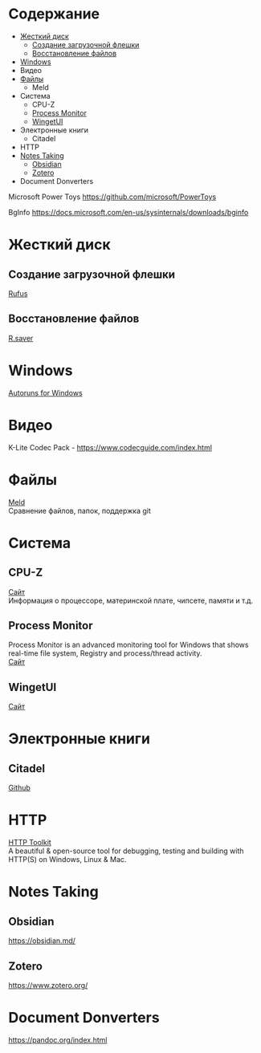 # Содержание
* [Жесткий диск](#жесткий-диск)
  * [Создание загрузочной флешки](#создание-загрузочной-флешки)
  * [Восстановление файлов](#восстановление-файлов)
* [Windows](#windows)
* Видео
* [Файлы](#файлы)
  * Meld
* Система
  * CPU-Z
  * [Process Monitor](#process-monitor)
  * [WingetUI](#wingetui)
* Электронные книги
  * Citadel
* HTTP
* [Notes Taking](#notes-taking)
  * [Obsidian](#obsidian)
  * [Zotero](#zotero)
* Document Donverters

Microsoft Power Toys
https://github.com/microsoft/PowerToys

BgInfo
https://docs.microsoft.com/en-us/sysinternals/downloads/bginfo

# Жесткий диск
## Создание загрузочной флешки
[Rufus](https://rufus.ie/)
## Восстановление файлов
[R.saver](https://rlab.ru/tools/rsaver.html)

# Windows
[Autoruns for Windows](https://learn.microsoft.com/en-us/sysinternals/downloads/autoruns)

# Видео
K-Lite Codec Pack - https://www.codecguide.com/index.html

# Файлы
[Meld](http://meldmerge.org/)  
Сравнение файлов, папок, поддержка git

# Система
## CPU-Z
[Сайт](https://www.cpuid.com/softwares/cpu-z.html)  
Информация о процессоре, материнской плате, чипсете, памяти и т.д.
## Process Monitor
Process Monitor is an advanced monitoring tool for Windows that shows real-time file system, Registry and process/thread activity.  
[Сайт](https://learn.microsoft.com/en-us/sysinternals/downloads/procmon)
## WingetUI
[Сайт](https://www.marticliment.com/wingetui)

# Электронные книги
## Citadel
[Github](https://github.com/every-day-things/citadel)

# HTTP
[HTTP Toolkit](https://httptoolkit.com/)  
A beautiful & open-source tool for debugging, testing and building with HTTP(S) on Windows, Linux & Mac.

# Notes Taking
## Obsidian
https://obsidian.md/
## Zotero
https://www.zotero.org/

# Document Donverters
https://pandoc.org/index.html
# 
